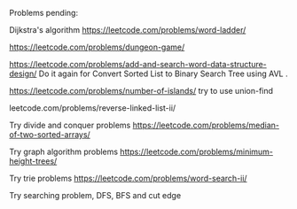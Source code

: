 
Problems pending: 

Dijkstra's algorithm https://leetcode.com/problems/word-ladder/

https://leetcode.com/problems/dungeon-game/

https://leetcode.com/problems/add-and-search-word-data-structure-design/  Do it again for Convert Sorted List to Binary Search Tree using AVL . 

https://leetcode.com/problems/number-of-islands/ try to use union-find 

leetcode.com/problems/reverse-linked-list-ii/ 

Try divide and conquer problems https://leetcode.com/problems/median-of-two-sorted-arrays/

Try graph algorithm problems https://leetcode.com/problems/minimum-height-trees/

Try trie problems   https://leetcode.com/problems/word-search-ii/

Try searching problem, DFS, BFS and cut edge


